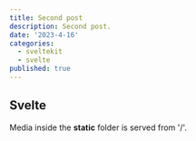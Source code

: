 ```yaml
---
title: Second post
description: Second post.
date: '2023-4-16'
categories:
  - sveltekit
  - svelte
published: true
---
```


## Svelte

Media inside the **static** folder is served from '/'.

[//]: # (![Svelte]&#40;favicon.png&#41;)
